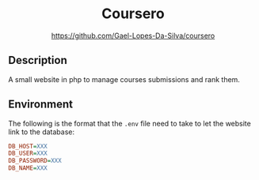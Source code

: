 <div align="center">
    <h1>Coursero</h1>
    <a href="https://github.com/Gael-Lopes-Da-Silva/coursero">https://github.com/Gael-Lopes-Da-Silva/coursero</a>
</div>


Description
------------------------------------------------------------------

A small website in php to manage courses submissions and rank them.


Environment
------------------------------------------------------------------

The following is the format that the `.env` file need to take to let the website link to the database:

~~~ini
DB_HOST=XXX
DB_USER=XXX
DB_PASSWORD=XXX
DB_NAME=XXX
~~~
